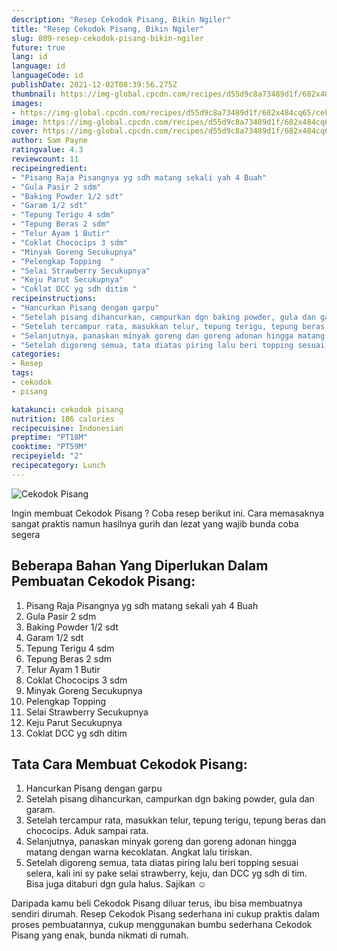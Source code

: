 ```yaml
---
description: "Resep Cekodok Pisang, Bikin Ngiler"
title: "Resep Cekodok Pisang, Bikin Ngiler"
slug: 809-resep-cekodok-pisang-bikin-ngiler
future: true
lang: id
language: id
languageCode: id
publishDate: 2021-12-02T08:39:56.275Z 
thumbnail: https://img-global.cpcdn.com/recipes/d55d9c8a73489d1f/682x484cq65/cekodok-pisang-foto-resep-utama.png
images:
- https://img-global.cpcdn.com/recipes/d55d9c8a73489d1f/682x484cq65/cekodok-pisang-foto-resep-utama.png
image: https://img-global.cpcdn.com/recipes/d55d9c8a73489d1f/682x484cq65/cekodok-pisang-foto-resep-utama.png
cover: https://img-global.cpcdn.com/recipes/d55d9c8a73489d1f/682x484cq65/cekodok-pisang-foto-resep-utama.png
author: Sam Payne
ratingvalue: 4.3
reviewcount: 11
recipeingredient:
- "Pisang Raja Pisangnya yg sdh matang sekali yah 4 Buah"
- "Gula Pasir 2 sdm"
- "Baking Powder 1/2 sdt"
- "Garam 1/2 sdt"
- "Tepung Terigu 4 sdm"
- "Tepung Beras 2 sdm"
- "Telur Ayam 1 Butir"
- "Coklat Chococips 3 sdm"
- "Minyak Goreng Secukupnya"
- "Pelengkap Topping  "
- "Selai Strawberry Secukupnya"
- "Keju Parut Secukupnya"
- "Coklat DCC yg sdh ditim "
recipeinstructions:
- "Hancurkan Pisang dengan garpu"
- "Setelah pisang dihancurkan, campurkan dgn baking powder, gula dan garam."
- "Setelah tercampur rata, masukkan telur, tepung terigu, tepung beras dan chococips. Aduk sampai rata."
- "Selanjutnya, panaskan minyak goreng dan goreng adonan hingga matang dengan warna kecoklatan. Angkat lalu tiriskan."
- "Setelah digoreng semua, tata diatas piring lalu beri topping sesuai selera, kali ini sy pake selai strawberry, keju, dan DCC yg sdh di tim. Bisa juga ditaburi dgn gula halus. Sajikan ☺"
categories:
- Resep
tags:
- cekodok
- pisang

katakunci: cekodok pisang 
nutrition: 186 calories
recipecuisine: Indonesian
preptime: "PT18M"
cooktime: "PT59M"
recipeyield: "2"
recipecategory: Lunch
---
```



![Cekodok Pisang](https://img-global.cpcdn.com/recipes/d55d9c8a73489d1f/682x484cq65/cekodok-pisang-foto-resep-utama.png)

Ingin membuat Cekodok Pisang ? Coba resep berikut ini. Cara memasaknya sangat praktis namun hasilnya gurih dan lezat yang wajib bunda coba segera

<!--inarticleads1-->

## Beberapa Bahan Yang Diperlukan Dalam Pembuatan Cekodok Pisang:

1. Pisang Raja Pisangnya yg sdh matang sekali yah 4 Buah
1. Gula Pasir 2 sdm
1. Baking Powder 1/2 sdt
1. Garam 1/2 sdt
1. Tepung Terigu 4 sdm
1. Tepung Beras 2 sdm
1. Telur Ayam 1 Butir
1. Coklat Chococips 3 sdm
1. Minyak Goreng Secukupnya
1. Pelengkap Topping  
1. Selai Strawberry Secukupnya
1. Keju Parut Secukupnya
1. Coklat DCC yg sdh ditim 



<!--inarticleads2-->

## Tata Cara Membuat Cekodok Pisang:

1. Hancurkan Pisang dengan garpu
1. Setelah pisang dihancurkan, campurkan dgn baking powder, gula dan garam.
1. Setelah tercampur rata, masukkan telur, tepung terigu, tepung beras dan chococips. Aduk sampai rata.
1. Selanjutnya, panaskan minyak goreng dan goreng adonan hingga matang dengan warna kecoklatan. Angkat lalu tiriskan.
1. Setelah digoreng semua, tata diatas piring lalu beri topping sesuai selera, kali ini sy pake selai strawberry, keju, dan DCC yg sdh di tim. Bisa juga ditaburi dgn gula halus. Sajikan ☺




Daripada kamu beli  Cekodok Pisang  diluar terus, ibu  bisa membuatnya sendiri dirumah. Resep  Cekodok Pisang  sederhana ini cukup praktis dalam proses pembuatannya, cukup menggunakan bumbu sederhana  Cekodok Pisang  yang enak, bunda nikmati di rumah.
